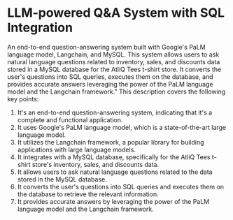 # LLM-powered Q&A System with SQL Integration
An end-to-end question-answering system built with Google's PaLM language model, Langchain, and MySQL. This system allows users to ask natural language questions related to inventory, sales, and discounts data stored in a MySQL database for the AtliQ Tees t-shirt store. It converts the user's questions into SQL queries, executes them on the database, and provides accurate answers leveraging the power of the PaLM language model and the Langchain framework."
This description covers the following key points:

1) It's an end-to-end question-answering system, indicating that it's a complete and functional application.
2) It uses Google's PaLM language model, which is a state-of-the-art large language model.
3) It utilizes the Langchain framework, a popular library for building applications with large language models.
4) It integrates with a MySQL database, specifically for the AtliQ Tees t-shirt store's inventory, sales, and discounts data.
5) It allows users to ask natural language questions related to the data stored in the MySQL database.
6) It converts the user's questions into SQL queries and executes them on the database to retrieve the relevant information.
7) It provides accurate answers by leveraging the power of the PaLM language model and the Langchain framework.
